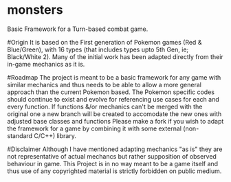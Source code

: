 # monsters
Basic Framework for a Turn-based combat game.

#Origin
It is based on the First generation of Pokemon games (Red & Blue/Green), 
with 16 types (that includes types upto 5th Gen, ie; Black/White 2).
Many of the initial work has been adapted directly from their in-game mechanics as it is.

#Roadmap
The project is meant to be a basic framework for any game with similar mechanics and thus needs to be able to allow a more general approach than the current Pokemon based.
The Pokemon specific codes should continue to exist and evolve for referencing use cases for each and every function. 
If functions &/or mechanics can't be merged with the original one a new branch will be created to accomodate the new ones with adjusted base classes and functions
Please make a fork if you wish to adapt the framework for a game by combining it with some external (non-standard C/C++) library.

#Disclaimer
Although I have mentioned adapting mechanics "as is" they are not representative of actual mechancs but rather supposition of observed behaviour in game.
This Project is in no way meant to be a game itself and thus use of any copyrighted material is strictly forbidden on public medium.




